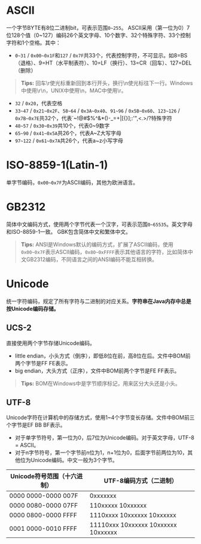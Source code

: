 # ASCII

一个字节BYTE有8位二进制bit，可表示范围`0~255`。
ASCII采用（第一位为0）7位128个值（0~127）编码26个英文字母、10个数字、32个特殊字符、33个控制字符和1个空格。其中：

+ `0~31` / `0x00~0x1F`和`127` / `0x7F`共33个，代表控制字符，不可显示。如8=BS（退格）、9=HT（水平制表符）、10=LF（换行）、13=CR（回车）、127=DEL（删除）

> **Tips:** 回车\r使光标重新回到本行开头，换行\n使光标往下一行。Windows中使用\r\n，UNIX中使用\n，MAC中使用\r。

+ `32` / `0x20`，代表空格
+ `33~47` / `0x21~0x2F`、`58~64` / `0x3A~0x40`、`91~96` / `0x5B~0x60`、`123~126` / `0x7B~0x7E`共32个，代表`~!@#$%^&*()-_=+\|[{}];:'",<.>/?特殊字符
+ `48~57` / `0x30~0x39`共10个，代表0~9数字
+ `65~90` / `0x41~0x5A`共26个，代表A~Z大写字母
+ `97~122` / `0x61~0x7A`共26个，代表a~z小写字母


# ISO-8859-1(Latin-1)

单字节编码，`0x00~0x7F`为ASCII编码，其他为欧洲语言。


# GB2312

简体中文编码方式，使用两个字节代表一个汉字，可表示范围`0~65535`。英文字母和ISO-8859-1一致。
GBK包含简体中文和繁体中文。

> **Tips:** ANSI是Windows默认的编码方式，扩展了ASCII编码，使用`0x00~0x7F`表示ASCII编码，`0x80~0xFFFF`表示其他语言的字符，比如简体中文GB2312编码，不同语言之间的ANSI编码不能互相转换。


# Unicode

统一字符编码，规定了所有字符与二进制的对应关系。**字符串在Java内存中总是按Unicode编码存储。**


## UCS-2

直接使用两个字节存储Unicode编码。

+ little endian，小头方式（倒序），即低8位在前，高8位在后。文件中BOM前两个字节是FF FE表示。
+ big endian，大头方式（正序），文件中BOM前两个字节是FE FF表示。

> **Tips:** BOM在Windows中是字节顺序标记，用来区分大头还是小头。


## UTF-8

Unicode字符在计算机中的存储方式，使用1~4个字节变长存储。文件中BOM前三个字节是EF BB BF表示。

+ 对于单字节符号，第一位为0，后7位为Unicode编码。对于英文字母，UTF-8 = ASCII。
+ 对于n字节符号，第一个字节前n位为1，n+1位为0，后面字节前两位为10，其他位为Unicode编码。中文一般为3个字节。

| Unicode符号范围（十六进制） | UTF-8编码方式（二进制） |
| --- | --- |
| 0000 0000-0000 007F | 0xxxxxxx |
| 0000 0080-0000 07FF | 110xxxxx 10xxxxxx |
| 0000 0800-0000 FFFF | 1110xxxx 10xxxxxx 10xxxxxx |
| 0001 0000-0010 FFFF | 11110xxx 10xxxxxx 10xxxxxx 10xxxxxx |
